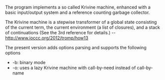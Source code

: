 The program implements a so called Krivine machine, enhanced with a basic
input/output system and a reference counting garbage collector.

The Krivine machine is a stepwise transformer of a global state consisting of
the current term, the current environment (a list of closures), and a stack of
continuations (See the 3rd reference for details.)
-- http://www.ioccc.org/2012/tromp/how13

The present version adds options parsing and supports the following options

* -b: binary mode
* -o: uses a lazy Krivine machine with call-by-need instead of call-by-name
